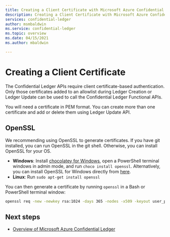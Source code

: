 ```yaml
---
title: Creating a Client Certificate with Microsoft Azure Confidential Ledger
description: Creating a Client Certificate with Microsoft Azure Confidential Ledger
services: confidential-ledger
author: msmbaldwin
ms.service: confidential-ledger
ms.topic: overview
ms.date: 04/15/2021
ms.author: mbaldwin

---
```

# Creating a Client Certificate

The Confidential Ledger APIs require client certificate-based authentication. Only those certificates added to an allowlist during Ledger Creation or Ledger Update can be used to call the Confidential Ledger Functional APIs.

You will need a certificate in PEM format. You can create more than one certificate and add or delete them using Ledger Update API.

## OpenSSL

We recommending using OpenSSL to generate certificates. If you have git installed, you can run OpenSSL in the git shell. Otherwise, you can install OpenSSL for your OS.

- **Windows**: Install [chocolatey for Windows](https://chocolatey.org/install), open a PowerShell terminal windows in admin mode, and run `choco install openssl`. Alternatively, you can install OpenSSL for Windows directly from [here](http://gnuwin32.sourceforge.net/packages/openssl.htm).
- **Linux**: Run `sudo apt-get install openssl`

You can then generate a certificate by running `openssl` in a Bash or PowerShell terminal window:

```bash
openssl req -new -newkey rsa:1024 -days 365 -nodes -x509 -keyout user_privk.pem -out user_cert.pem -subj=/CN="User Client Certificate"
```

## Next steps

- [Overview of Microsoft Azure Confidential Ledger](overview.md)